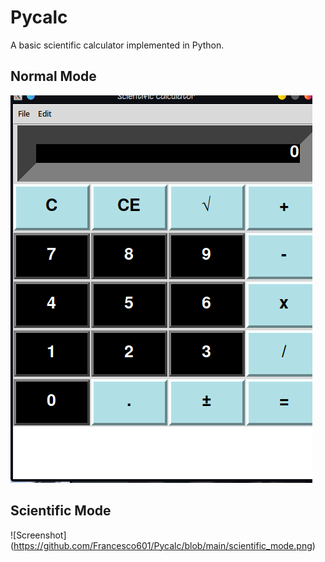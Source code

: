 # Pycalc

 A basic scientific calculator implemented in Python.  

 
## Normal Mode
![Screenshot](https://github.com/Francesco601/Pycalc/blob/main/normal_mode.png)

## Scientific Mode
![Screenshot] (https://github.com/Francesco601/Pycalc/blob/main/scientific_mode.png)
